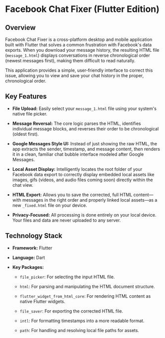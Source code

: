 # Facebook Chat Fixer (Flutter Edition)

## Overview

Facebook Chat Fixer is a cross-platform desktop and mobile application built with Flutter that solves a common frustration with Facebook's data exports. When you download your message history, the resulting HTML file (`message_1.html`) displays conversations in reverse chronological order (newest messages first), making them difficult to read naturally.

This application provides a simple, user-friendly interface to correct this issue, allowing you to view and save your chat history in the proper, chronological order.

## Key Features

- **File Upload:** Easily select your `message_1.html` file using your system's native file picker.
    
- **Message Reversal:** The core logic parses the HTML, identifies individual message blocks, and reverses their order to be chronological (oldest first).
    
- **Google Messages Style UI:** Instead of just showing the raw HTML, the app extracts the sender, timestamp, and message content, then renders it in a clean, familiar chat bubble interface modeled after Google Messages.
    
- **Local Asset Display:** Intelligently locates the root folder of your Facebook data export to correctly display embedded local assets like images, gifs (videos, and audio files coming soon) directly within the chat view.
    
- **HTML Export:** Allows you to save the corrected, full HTML content—with messages in the right order and properly linked local assets—as a new `_fixed.html` file on your device.
    
- **Privacy-Focused:** All processing is done entirely on your local device. Your files and data are never uploaded to any server.
    

## Technology Stack

- **Framework:** Flutter
    
- **Language:** Dart
    
- **Key Packages:**
    
    - `file_picker`: For selecting the input HTML file.
        
    - `html`: For parsing and manipulating the HTML document structure.
        
    - `flutter_widget_from_html_core`: For rendering HTML content as native Flutter widgets.
        
    - `file_saver`: For exporting the corrected HTML file.
        
    - `intl`: For formatting timestamps into a more readable format.
        
    - `path`: For handling and resolving local file paths for assets.
